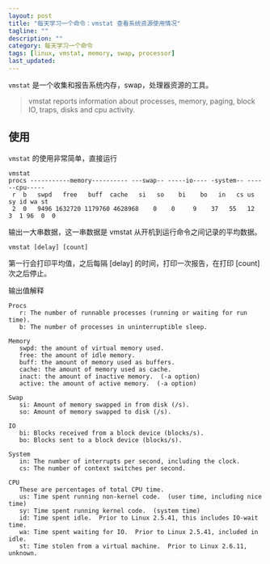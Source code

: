 ```yaml
---
layout: post
title: "每天学习一个命令：vmstat 查看系统资源使用情况"
tagline: ""
description: ""
category: 每天学习一个命令
tags: [linux, vmstat, memory, swap, processor]
last_updated: 
---
```


`vmstat` 是一个收集和报告系统内存，swap，处理器资源的工具。

> vmstat reports information about processes, memory, paging, block IO, traps, disks and cpu activity.

## 使用
`vmstat` 的使用非常简单，直接运行

    vmstat
    procs -----------memory---------- ---swap-- -----io---- -system-- ------cpu-----
     r  b   swpd   free   buff  cache   si   so    bi    bo   in   cs us sy id wa st
     2  0   9496 1632720 1179760 4628968    0    0     9    37   55   12  3  1 96  0  0

输出一大串数据，这一串数据是 vmstat 从开机到运行命令之间记录的平均数据。


    vmstat [delay] [count]

第一行会打印平均值，之后每隔 [delay] 的时间，打印一次报告，在打印 [count] 次之后停止。

输出值解释

    Procs
       r: The number of runnable processes (running or waiting for run time).
       b: The number of processes in uninterruptible sleep.

    Memory
       swpd: the amount of virtual memory used.
       free: the amount of idle memory.
       buff: the amount of memory used as buffers.
       cache: the amount of memory used as cache.
       inact: the amount of inactive memory.  (-a option)
       active: the amount of active memory.  (-a option)

    Swap
       si: Amount of memory swapped in from disk (/s).
       so: Amount of memory swapped to disk (/s).

    IO
       bi: Blocks received from a block device (blocks/s).
       bo: Blocks sent to a block device (blocks/s).

    System
       in: The number of interrupts per second, including the clock.
       cs: The number of context switches per second.

    CPU
       These are percentages of total CPU time.
       us: Time spent running non-kernel code.  (user time, including nice time)
       sy: Time spent running kernel code.  (system time)
       id: Time spent idle.  Prior to Linux 2.5.41, this includes IO-wait time.
       wa: Time spent waiting for IO.  Prior to Linux 2.5.41, included in idle.
       st: Time stolen from a virtual machine.  Prior to Linux 2.6.11, unknown.


